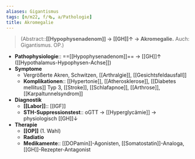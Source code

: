 ```yaml
---
aliases: Gigantismus
tags: [m/m22, f/🗞️, a/Pathologie]
title: Akromegalie
---
```

> (Abstract::**[[Hypophysenadenom]] → [[GH]]↑ → Akromegalie.** Auch: Gigantismus. OP.)
- **Pathophysiologie**:: ==[[Hypophysenadenom]]== → [[GH]]↑ ([[Hypothalamus-Hypophysen-Achse]])
- **Symptome**
	- Vergrößerte Akren, Schwitzen, [[Arthralgie]], [[Gesichtsfeldausfall]]
	- **Komplikationen**:: [[Hypertonie]], [[Atherosklerose]], [[Diabetes mellitus]] Typ 3, [[Stroke]], [[Schlafapnoe]], [[Arthrose]], [[Karpaltunnelsyndrom]]
- **Diagnostik**
	- **[[Labor]]**:: [[IGF]]
	- **STH-Suppressionstest**:: oGTT → [[Hyperglycämie]] → physiologisch [[GH]]↓ 
- **Therapie**
	- **[[OP]]** (1. Wahl)
	- **Radiatio**
	- **Medikamente**:: [[DOPamin]]-Agonisten, [[Somatostatin]]-Analoga, [[GH]]-Rezepter-Antagonist